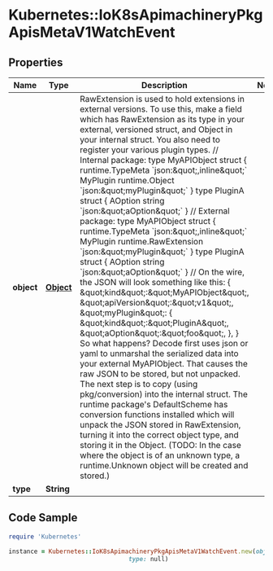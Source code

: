 # Kubernetes::IoK8sApimachineryPkgApisMetaV1WatchEvent

## Properties

Name | Type | Description | Notes
------------ | ------------- | ------------- | -------------
**object** | [**Object**](.md) | RawExtension is used to hold extensions in external versions.  To use this, make a field which has RawExtension as its type in your external, versioned struct, and Object in your internal struct. You also need to register your various plugin types.  // Internal package: type MyAPIObject struct {  runtime.TypeMeta &#x60;json:\&quot;,inline\&quot;&#x60;  MyPlugin runtime.Object &#x60;json:\&quot;myPlugin\&quot;&#x60; } type PluginA struct {  AOption string &#x60;json:\&quot;aOption\&quot;&#x60; }  // External package: type MyAPIObject struct {  runtime.TypeMeta &#x60;json:\&quot;,inline\&quot;&#x60;  MyPlugin runtime.RawExtension &#x60;json:\&quot;myPlugin\&quot;&#x60; } type PluginA struct {  AOption string &#x60;json:\&quot;aOption\&quot;&#x60; }  // On the wire, the JSON will look something like this: {  \&quot;kind\&quot;:\&quot;MyAPIObject\&quot;,  \&quot;apiVersion\&quot;:\&quot;v1\&quot;,  \&quot;myPlugin\&quot;: {   \&quot;kind\&quot;:\&quot;PluginA\&quot;,   \&quot;aOption\&quot;:\&quot;foo\&quot;,  }, }  So what happens? Decode first uses json or yaml to unmarshal the serialized data into your external MyAPIObject. That causes the raw JSON to be stored, but not unpacked. The next step is to copy (using pkg/conversion) into the internal struct. The runtime package&#39;s DefaultScheme has conversion functions installed which will unpack the JSON stored in RawExtension, turning it into the correct object type, and storing it in the Object. (TODO: In the case where the object is of an unknown type, a runtime.Unknown object will be created and stored.) | 
**type** | **String** |  | 

## Code Sample

```ruby
require 'Kubernetes'

instance = Kubernetes::IoK8sApimachineryPkgApisMetaV1WatchEvent.new(object: null,
                                 type: null)
```


